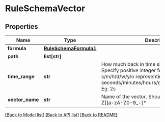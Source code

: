 # RuleSchemaVector

## Properties
Name | Type | Description | Notes
------------ | ------------- | ------------- | -------------
**formula** | [**RuleSchemaFormula1**](RuleSchemaFormula1.md) |  | [optional] 
**path** | **list[str]** |  | [optional] 
**time_range** | **str** | How much back in time should we look for data. Specify positive integer followed by s/m/h/d/w/y/o representing seconds/minutes/hours/days/weeks/years/offset. Eg: 2s | [optional] 
**vector_name** | **str** | Name of the vector. Should be of pattern [a-zA-Z][a-zA-Z0-9_-]* | 

[[Back to Model list]](../README.md#documentation-for-models) [[Back to API list]](../README.md#documentation-for-api-endpoints) [[Back to README]](../README.md)


